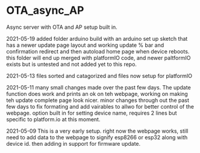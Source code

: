 # OTA_async_AP
Async server with OTA and AP setup built in.

2021-05-19 added folder arduino build with an arduino set up sketch that has a newer update page layout and working update % bar and confirmation redirect and then autoload home page when device reboots. this folder will end up merged with platformIO code, and newer paltformIO exists but is untested and not added yet to this repo.

2021-05-13 files sorted and catagorized and files now setup for platformIO

2021-05-11 many small changes made over the past few days. The update function does work and prints an ok on teh webpage, working on making teh update complete page look nicer. minor changes through out the past few days to fix formating and add vairables to allwo for better control of the webpage. option built in for setting device name, requires 2 lines but specific to platform.io at this moment.

2021-05-09 This is a very early setup. right now the webpage works, still need to add data to the webpage to signify esp8266 or esp32 along with device id. then adding in support for firmware update.
